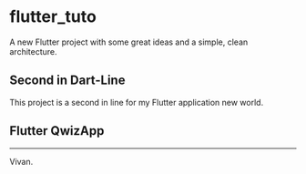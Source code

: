 # flutter_tuto

A new Flutter project with some great ideas and a simple, clean architecture.

## Second in Dart-Line

This project is a second in line for my Flutter application new world.

## Flutter QwizApp
-----
Vivan.
